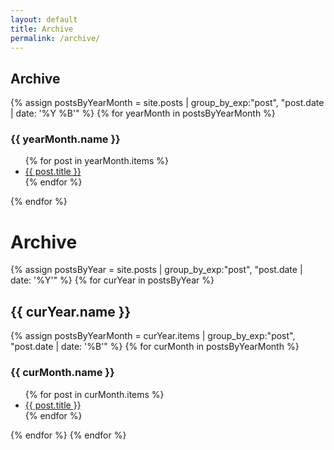 ```yaml
---
layout: default
title: Archive
permalink: /archive/
---
```


<h2>Archive</h2>

{% assign postsByYearMonth = site.posts | group_by_exp:"post", "post.date | date: '%Y %B'"  %}
{% for yearMonth in postsByYearMonth %}
<h3>{{ yearMonth.name }}</h3>
<ul>
{% for post in yearMonth.items %}
  <li><a href="{{ post.url }}">{{ post.title }}</a></li>
{% endfor %}
</ul>
{% endfor %}


<h1>Archive</h1>
{% assign postsByYear = site.posts | group_by_exp:"post", "post.date | date: '%Y'"  %}
{% for curYear in postsByYear %}
<h2 id="{{ this_year }}-ref">{{ curYear.name }}</h2>
{% assign postsByYearMonth = curYear.items | group_by_exp:"post", "post.date | date: '%B'"  %}
{% for curMonth in postsByYearMonth %}
<h3>{{ curMonth.name }}</h3>
<ul>
{% for post in curMonth.items %}
  <li><a href="{{ post.url }}">{{ post.title }}</a></li>
{% endfor %}
</ul>
{% endfor %}
{% endfor %}